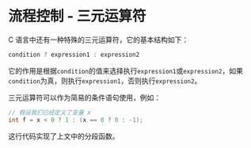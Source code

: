 # 流程控制 - 三元运算符

C 语言中还有一种特殊的三元运算符，它的基本结构如下：

```c
condition ? expression1 : expression2

```

它的作用是根据`condition`的值来选择执行`expression1`或`expression2`，如果`condition`为真，则执行`expression1`，否则执行`expression2`。

三元运算符可以作为简易的条件语句使用，例如：

```c
// 假设我们已经定义了变量 x
int f = x < 0 ? 1 : (x == 0 ? 0 : -1);
```

这行代码实现了上文中的分段函数。